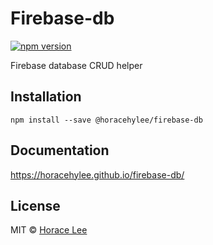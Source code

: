 # Firebase-db

[![npm version](https://badge.fury.io/js/%40horacehylee%2Ffirebase-db.svg)](https://badge.fury.io/js/%40horacehylee%2Ffirebase-db)

Firebase database CRUD helper

## Installation

```
npm install --save @horacehylee/firebase-db
```

## Documentation

https://horacehylee.github.io/firebase-db/

## License

MIT © [Horace Lee](https://github.com/horacehylee)